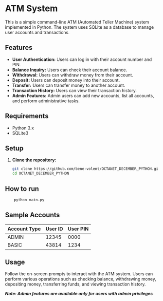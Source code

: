 # ATM System

This is a simple command-line ATM (Automated Teller Machine) system implemented in Python. The system uses SQLite as a database to manage user accounts and transactions.

## Features

- **User Authentication:** Users can log in with their account number and PIN.
- **Balance Inquiry:** Users can check their account balance.
- **Withdrawal:** Users can withdraw money from their account.
- **Deposit:** Users can deposit money into their account.
- **Transfer:** Users can transfer money to another account.
- **Transaction History:** Users can view their transaction history.
- **Admin Features:** Admin users can add new accounts, list all accounts, and perform administrative tasks.

## Requirements

- Python 3.x
- SQLite3

## Setup

1. **Clone the repository:**

   ```bash
   git clone https://github.com/bene-volent/OCTANET_DECEMBER_PYTHON.git
   cd OCTANET_DECEMBER_PYTHON
    ```
## How to run
```bash
    python main.py
```
## Sample Accounts
| Account Type | User ID | User PIN |
|--------------|---------|----------|
| ADMIN | 12345 | 0000 |
| BASIC | 43814 | 1234 |

## Usage
Follow the on-screen prompts to interact with the ATM system. Users can perform various operations such as checking balance, withdrawing money, depositing money, transferring funds, and viewing transaction history.

___Note: Admin features are available only for users with admin privileges___